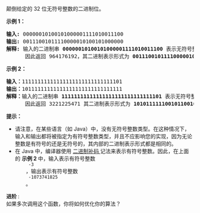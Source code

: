 <html>
 <body>
  <p>
   颠倒给定的 32 位无符号整数的二进制位。
  </p>
  <p>
  </p>
  <p>
   <strong>
    示例 1：
   </strong>
  </p>
  <pre><strong>输入:</strong> 00000010100101000001111010011100
<strong>输出:</strong> 00111001011110000010100101000000
<strong>解释: </strong>输入的二进制串 <strong>00000010100101000001111010011100 </strong>表示无符号整数<strong> 43261596</strong><strong>，
</strong>      因此返回 964176192，其二进制表示形式为 <strong>00111001011110000010100101000000</strong>。</pre>
  <p>
   <strong>
    示例 2：
   </strong>
  </p>
  <pre><strong>输入：</strong>11111111111111111111111111111101
<strong>输出：</strong>10111111111111111111111111111111
<strong>解释：</strong>输入的二进制串 <strong>11111111111111111111111111111101</strong> 表示无符号整数 4294967293，
      因此返回 3221225471 其二进制表示形式为 <strong>10101111110010110010011101101001。</strong></pre>
  <p>
  </p>
  <p>
   <strong>
    提示：
   </strong>
  </p>
  <ul>
   <li>
    请注意，在某些语言（如 Java）中，没有无符号整数类型。在这种情况下，输入和输出都将被指定为有符号整数类型，并且不应影响您的实现，因为无论整数是有符号的还是无符号的，其内部的二进制表示形式都是相同的。
   </li>
   <li>
    在 Java 中，编译器使用
    <a href="https://baike.baidu.com/item/二进制补码/5295284" target="_blank">
     二进制补码
    </a>
    记法来表示有符号整数。因此，在上面的
    <strong>
     示例 2
    </strong>
    中，输入表示有符号整数
    <code>
     -3
    </code>
    ，输出表示有符号整数
    <code>
     -1073741825
    </code>
    。
   </li>
  </ul>
  <p>
  </p>
  <p>
   <strong>
    进阶
   </strong>
   :
   <br/>
   如果多次调用这个函数，你将如何优化你的算法？
  </p>
 </body>
</html>